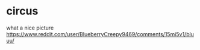 # circus

what a nice picture
https://www.reddit.com/user/BlueberryCreepy9469/comments/15mi5v1/bluuu/
